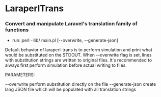 # LaraperlTrans 

### Convert and manipulate Laravel's translation family of functions

* run: perl -Ilib/ main.pl [--overwrite, --generate-json]

Default behavior of laraperl-trans is to perform simulation and print what would 
be substituted on the STDOUT. When --overwrite flag is set, lines with 
substitution strings are written to original files. It's recommended to always 
first perform simulation before actual writing to files.


PARAMETERS:

--overwrite		perform substitution directly on the file
--generate-json		create lang JSON file which will be populated with all 
			translation strings 

